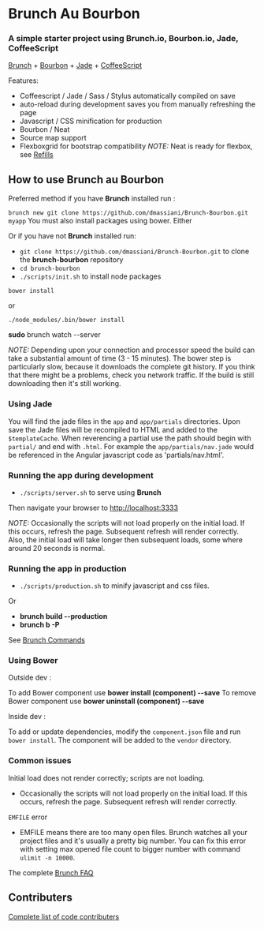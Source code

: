 # Brunch Au Bourbon
### A simple starter project using Brunch.io, Bourbon.io, Jade, CoffeeScript

[Brunch](http://brunch.io) + [Bourbon](http://bourbon.io) + [Jade](http://jade-lang.com) + [CoffeeScript](http://coffeescript.org)

Features:
* Coffeescript / Jade / Sass / Stylus automatically compiled on save
* auto-reload during development saves you from manually refreshing the page
* Javascript / CSS minification for production
* Bourbon / Neat
* Source map support
* Flexboxgrid for bootstrap compatibility
*NOTE:* Neat is ready for flexbox, see [Refills](http://refills.bourbon.io)

## How to use Brunch au Bourbon

Preferred method if you have **Brunch** installed run :

`brunch new git clone https://github.com/dmassiani/Brunch-Bourbon.git myapp`
You must also install packages using bower. Either

Or if you have not **Brunch** installed run:

* `git clone https://github.com/dmassiani/Brunch-Bourbon.git` to clone 
  the **brunch-bourbon** repository
* `cd brunch-bourbon`
* `./scripts/init.sh` to install node packages

```
bower install
```
or
```
./node_modules/.bin/bower install
```

**sudo** brunch watch --server

*NOTE:* Depending upon your connection and processor speed the build can take
a substantial amount of time (3 - 15 minutes). The bower step is particularly
slow, because it downloads the complete git history. If you think that there
might be a problems, check you network traffic. If the build is still
downloading then it's still working.

### Using Jade

You will find the jade files in the `app` and `app/partials` directories.
Upon save the Jade files will be recompiled to HTML and added to the
`$templateCache`. When reverencing a partial use the path should begin with
`partial/` and end with `.html`. For example the `app/partials/nav.jade` would
be referenced in the Angular javascript code as 'partials/nav.html'.

### Running the app during development

* `./scripts/server.sh` to serve using **Brunch**

Then navigate your browser to [http://localhost:3333](http://localhost:3333)

*NOTE:* Occasionally the scripts will not load properly on the initial
load. If this occurs, refresh the page. Subsequent refresh will render
correctly. Also, the initial load will take longer then subsequent loads,
some where around 20 seconds is normal.

### Running the app in production

* `./scripts/production.sh` to minify javascript and css files.

Or

* **brunch build --production**
* **brunch b -P**

See [Brunch Commands](https://github.com/brunch/brunch/blob/stable/docs/commands.md)

### Using Bower

Outside dev :

To add Bower component use **bower install (component) --save**
To remove Bower component use **bower uninstall (component) --save**

Inside dev :

To add or update dependencies, modify the `component.json` file
and run `bower install`. The component will be added to the `vendor` directory.

### Common issues

Initial load does not render correctly; scripts are not loading. 
- Occasionally the scripts will not load properly on the initial load. If this
  occurs, refresh the page. Subsequent refresh will render correctly.

`EMFILE` error
- EMFILE means there are too many open files. Brunch watches all your project
  files and it's usually a pretty big number. You can fix this error with
  setting max opened file count to bigger number with command `ulimit -n 10000`.

The complete [Brunch FAQ](https://github.com/brunch/brunch/blob/master/docs/faq.rst)

## Contributers

[Complete list of code contributers](https://github.com/dmassiani/brunch-bourbon/graphs/contributors)
